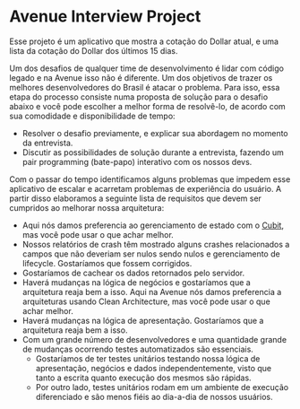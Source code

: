 # Avenue Interview Project

Esse projeto é um aplicativo que mostra a cotação do Dollar atual, e uma lista da cotação do Dollar dos últimos 15 dias.

Um dos desafios de qualquer time de desenvolvimento é lidar com código legado e na Avenue isso não é diferente. Um dos objetivos de trazer os melhores desenvolvedores do Brasil é atacar o problema. Para isso, essa etapa do processo consiste numa proposta de solução para o desafio abaixo e você pode escolher a melhor forma de resolvê-lo, de acordo com sua comodidade e disponibilidade de tempo:

 - Resolver o desafio previamente, e explicar sua abordagem no momento da entrevista. 
 - Discutir as possibilidades de solução durante a entrevista, fazendo um pair programming (bate-papo) interativo com os nossos devs.

Com o passar do tempo identificamos alguns problemas que impedem esse aplicativo de escalar e acarretam problemas de experiência do usuário. A partir disso elaboramos a seguinte lista de requisitos que devem ser cumpridos ao melhorar nossa arquitetura:

 - Aqui nós damos preferencia ao gerenciamento de estado com o [Cubit](https://medium.com/@muhammadnaqeeb/cubit-state-management-in-flutter-cb3d357fd0f0), mas você pode usar o que achar melhor.
 - Nossos relatórios de crash têm mostrado alguns crashes relacionados a campos que não deveriam ser nulos sendo nulos e gerenciamento de lifecycle. Gostaríamos que fossem corrigidos. 
 - Gostaríamos de cachear os dados retornados pelo servidor.
 - Haverá mudanças na lógica de negócios e gostaríamos que a arquitetura reaja bem a isso. Aqui na Avenue nós damos preferencia a arquiteturas usando Clean Architecture, mas você pode usar o que achar melhor.
 - Haverá mudanças na lógica de apresentação. Gostaríamos que a arquitetura reaja bem a isso.
 - Com um grande número de desenvolvedores e uma quantidade grande de mudanças ocorrendo testes automatizados são essenciais.
   - Gostaríamos de ter testes unitários testando nossa lógica de apresentação, negócios e dados independentemente, visto que tanto a escrita quanto execução dos mesmos são rápidas.
   - Por outro lado, testes unitários rodam em um ambiente de execução diferenciado e são menos fiéis ao dia-a-dia de nossos usuários.
